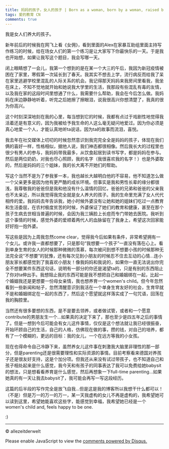```yaml
---
title: 妈妈的孩子，女人的孩子 | Born as a woman, born by a woman, raised by women
tags: 爱的教育 CN
comments: true
---
```


我是女人们养大的孩子。

<!--more-->

新年前后的时候我在网飞上看《女佣》，看到里面的Alex在家暴互助组里面主持写作练习的时候，给在场女人们的第一个练习是让大家写下你最快乐的一天。于是我也开始想，如果让我写这个题目，我会写哪一天。

闭上眼睛想了一会儿，我第一个想到的是在某一个大三的午后，我因为新冠疫情被困在了家里，寒假第一次延长到了春天。我其实不想去上学，流行病反而给我了呆在家里逃避学校里混乱的人际关系的机会。我记得那天妈妈来我房间里看我，我坐在床上，不知不觉地就开始和她说我大学里的生活，我那段有些混乱有毒的友情，以及我在家的这段时间里想通了什么，我需要什么帮助，我会在今后怎么做。我妈妈在床边静静地听着，听完之后她擦了擦眼泪，说我很高兴你想清楚了，我真的很为你高兴。

这个时刻深深地刻在我的心里，每当想到它的时候，我都有点过于戏剧性地觉得我活着还是有意义的，因为我被给予我生命的人这么毫无疑问地爱过。因为你必须是真心地爱一个人，才能认真地听ta说话，因为ta的故事而流泪，喜悦。

我去年在社交媒体上叨叨的时候忽然意识到我完完全全是妈妈的孩子，体现在我们俩的喜好一样，性格相似，据他人说，我们神态都很相像。然后我长大的过程里也很少有男人的参与，我妈妈带我最多，从饮食起居到读书写字，都是妈妈在参与。然后是两位奶奶，对我也尽心照顾，我的名字（我很喜欢我的名字！）也是外婆取的，然后是妈妈的三个姐妹，我的长大离不开她们的帮助。

写这个当然不是为了参我爹一本，我也越长大越明白他的不容易，他不知道怎么做一个父亲更多是因为他有更严酷的成长环境。但事实是我和男性长辈的缘分都很浅，我尊敬我的爸爸但是我和他没有什么温情的回忆，爸爸的兄弟和爸爸的父亲我也不太亲近，所以我觉得我完全就是女人养大的孩子。我的生命里充满了女人代代相传的爱。我妈妈去年告诉我，她小时候外婆没有让她和她的姐妹们吃过一点教育和生活委屈，在农村极度贫苦的时候，外婆保证了她们的教育和健康，甚至在那个孩子生病去世相当普遍的时候，会因为我三姨脸上长痘而专门带她去医院。我听到这个事情的时候，感觉外婆的爱顺着两代人的血脉留在了我身上，希望这次回家能好好抱一抱外婆。

写这些是因为上周我忽然come clear，觉得我今后如果有条件，非常希望拥有一个女儿。或许我一直都想要了，只是那句“我想要一个孩子”一直没有落在心上。看到单身生育的女人的时候那种微微的羡慕，每次被问到想不想要小孩的时候那种无法完全说“不想要”的犹豫，还有每次见到小朋友的时候忍不住去互动的心情...连小朋友家长都感觉到了我喜欢小朋友！像我妈妈和我说的，如果你一直无法说出你完全不想要某件东西这句话，说明有一部分的你还是渴望ta的，只是有别的东西阻止了你对ta伸出手。我想阻止我的东西可能是我不想把自己和婚姻绑在一起，比起一个婚姻我还是更想要一份母女亲情，我也想养育一个women's child。但今年忽然看到一些新闻和帖子，忽然清醒意识到我活在一个单身生育友好的社会，生育早就不是和婚姻绑定在一起的东西了，然后这个愿望就这样落实成了一句咒语，回荡在我的胸腔里。

当然还有很多要想的东西，是不是要去领养，或者做试管，或者和一个愿意contribute的男朋友生一个...如果真的决定下来了，那也至少是四五年之后的事情了。但是一想到今后可能会有女儿这件事情，仅仅是这个想法就让我已经很振奋，开始环顾自己的生活，自己的人格，仿佛现在做的事，攒的钱，对自己的培养，都有了一个模糊的，更远的目标：我的女儿，一个在远方等我的小女孩。

现在也得命令自己冷静下来，虽然养女儿这件事在刺激我大脑里非理性的那一部分，但是parenting还是很需要理性和实际资源的事情。目前考察看来德国对养孩子还是很友好支持，这是个加分项。但我还从来没有试过带孩子，也不知道自己和孩子相处起来是什么感觉，我今天和有孩子的同事表达了我可以免费给她babysit的想法，只是想看看养育是什么感觉，然后再想象一下full-time parenting...如果她真的有一天让我去babysit了，我可能会再写一写这段经历。

这篇的后半段的写作完全是放飞自我...但是这是我的博客所以我想干什么都可以！（不是）但是万一的万一的万一，某一天我虚构的女儿不再是虚构的，我希望她可以读到这里，希望她能喜欢这些字，能感觉到幸福，我希望她已经是一个women's child and, feels happy to be one.

:)

---
© allezeitderwelt
<div id="disqus_thread"></div>
<script>
    /**
    *  RECOMMENDED CONFIGURATION VARIABLES: EDIT AND UNCOMMENT THE SECTION BELOW TO INSERT DYNAMIC VALUES FROM YOUR PLATFORM OR CMS.
    *  LEARN WHY DEFINING THESE VARIABLES IS IMPORTANT: https://disqus.com/admin/universalcode/#configuration-variables    */
    /*
    var disqus_config = function () {
    this.page.url = PAGE_URL;  // Replace PAGE_URL with your page's canonical URL variable
    this.page.identifier = PAGE_IDENTIFIER; // Replace PAGE_IDENTIFIER with your page's unique identifier variable
    };
    */
    (function() { // DON'T EDIT BELOW THIS LINE
    var d = document, s = d.createElement('script');
    s.src = 'https://https-allezeitderwelt-github-io.disqus.com/embed.js';
    s.setAttribute('data-timestamp', +new Date());
    (d.head || d.body).appendChild(s);
    })();
</script>
<noscript>Please enable JavaScript to view the <a href="https://disqus.com/?ref_noscript">comments powered by Disqus.</a></noscript>
